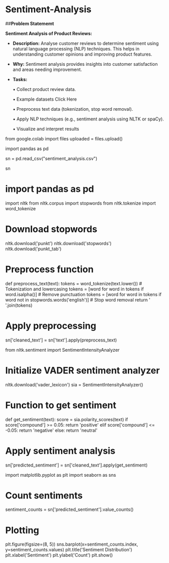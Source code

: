 # Sentiment-Analysis

##**Problem Statememt**


**Sentiment Analysis of Product Reviews:**

- **Description:** Analyse customer reviews to determine sentiment using natural language processing (NLP) techniques. This helps in understanding customer opinions and improving product features.

- **Why:** Sentiment analysis provides insights into customer satisfaction
and areas needing improvement.

- **Tasks:**

    ▪ Collect product review data.

    ▪ Example datasets Click Here

    ▪ Preprocess text data (tokenization, stop word removal).

    ▪ Apply NLP techniques (e.g., sentiment 
    analysis using NLTK or spaCy).

    ▪ Visualize and interpret results

from google.colab import files
uploaded = files.upload()

import pandas as pd

sn = pd.read_csv("sentiment_analysis.csv")

sn

# import pandas as pd
import nltk
from nltk.corpus import stopwords
from nltk.tokenize import word_tokenize

# Download stopwords
nltk.download('punkt')
nltk.download('stopwords')
nltk.download('punkt_tab')

# Preprocess function
def preprocess_text(text):
    tokens = word_tokenize(text.lower())  # Tokenization and lowercasing
    tokens = [word for word in tokens if word.isalpha()]  # Remove punctuation
    tokens = [word for word in tokens if word not in stopwords.words('english')]  # Stop word removal
    return ' '.join(tokens)

# Apply preprocessing
sn['cleaned_text'] = sn['text'].apply(preprocess_text)

from nltk.sentiment import SentimentIntensityAnalyzer

# Initialize VADER sentiment analyzer
nltk.download('vader_lexicon')
sia = SentimentIntensityAnalyzer()

# Function to get sentiment
def get_sentiment(text):
    score = sia.polarity_scores(text)
    if score['compound'] >= 0.05:
        return 'positive'
    elif score['compound'] <= -0.05:
        return 'negative'
    else:
        return 'neutral'

# Apply sentiment analysis
sn['predicted_sentiment'] = sn['cleaned_text'].apply(get_sentiment)

import matplotlib.pyplot as plt
import seaborn as sns

# Count sentiments
sentiment_counts = sn['predicted_sentiment'].value_counts()

# Plotting
plt.figure(figsize=(8, 5))
sns.barplot(x=sentiment_counts.index, y=sentiment_counts.values)
plt.title('Sentiment Distribution')
plt.xlabel('Sentiment')
plt.ylabel('Count')
plt.show()

